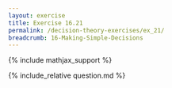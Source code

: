 ```yaml
---
layout: exercise
title: Exercise 16.21
permalink: /decision-theory-exercises/ex_21/
breadcrumb: 16-Making-Simple-Decisions
---
```


{% include mathjax_support %}

<div><i class="arrow-up loader" data-chapter="decision-theory-exercises" data-exercise="ex_21" data-rating="0"></i></div>
{% include_relative question.md %}
